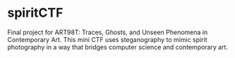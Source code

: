 # spiritCTF
Final project for ART98T: Traces, Ghosts, and Unseen Phenomena in Contemporary Art. This mini CTF uses steganography to mimic spirit photography in a way that bridges computer science and contemporary art.
